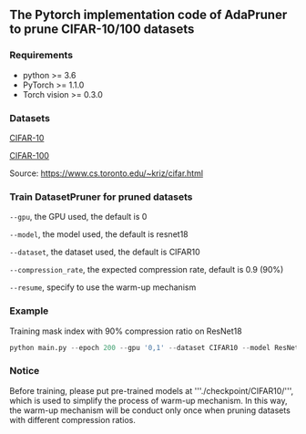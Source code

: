 ## The Pytorch implementation code of AdaPruner to prune CIFAR-10/100 datasets

### Requirements

* python >= 3.6
* PyTorch >= 1.1.0
* Torch vision >= 0.3.0

### Datasets

[CIFAR-10]: http://www.cs.toronto.edu/~kriz/cifar-10-python.tar.gz
[CIFAR-100]: http://www.cs.toronto.edu/~kriz/cifar-100-python.tar.gz
[CIFAR-10]

[CIFAR-100]

Source:  https://www.cs.toronto.edu/~kriz/cifar.html

### Train DatasetPruner for pruned datasets

 ```--gpu```, the GPU used, the default is 0

```--model```, the model used, the default is resnet18

```--dataset```, the dataset used, the default is CIFAR10

```--compression_rate```, the expected compression rate, default is 0.9 (90%)

```--resume```, specify to use the warm-up mechanism


### Example
Training mask index with 90% compression ratio on ResNet18
```python
python main.py --epoch 200 --gpu '0,1' --dataset CIFAR10 --model ResNet18 --compression_rate 0.90 --resume
```

### Notice
Before training, please put pre-trained models at '''./checkpoint/CIFAR10/''', which is used to simplify the process of warm-up mechanism.
In this way, the warm-up mechanism will be conduct only once when pruning datasets with different compression ratios.
